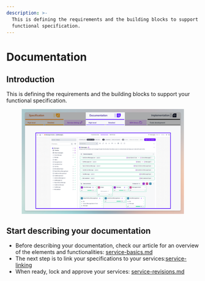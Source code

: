 ```yaml
---
description: >-
  This is defining the requirements and the building blocks to support your
  functional specification.
---
```


# Documentation

## Introduction

This is defining the requirements and the building blocks to support your functional specification.

<figure><img src="../../.gitbook/assets/CleanShot 2024-07-09 at 12.02.57.png" alt=""><figcaption></figcaption></figure>

## Start describing your documentation

* Before describing your documentation, check our article for an overview of the elements and functionalities: [service-basics.md](service-basics.md "mention")
* The next step is to link your specifications to your services:[service-linking](service-linking/ "mention")
* When ready, lock and approve your services: [service-revisions.md](service-revisions.md "mention")
